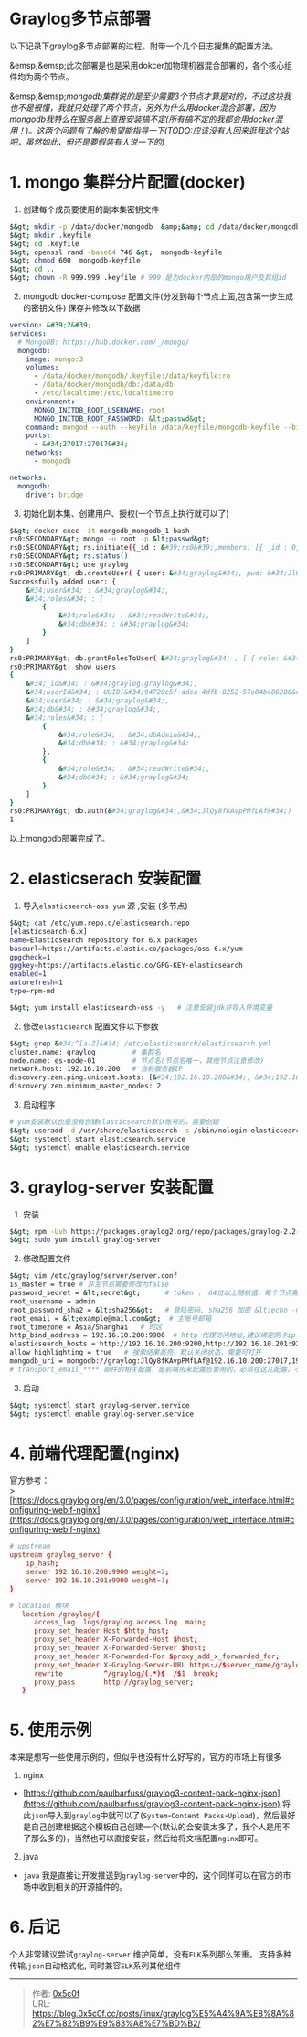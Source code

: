 # Graylog多节点部署


以下记录下graylog多节点部署的过程。附带一个几个日志搜集的配置方法。     

&amp;emsp;&amp;emsp;此次部署是也是采用dokcer加物理机器混合部署的，各个核心组件均为两个节点。

&amp;emsp;&amp;emsp;*mongodb集群说的是至少需要3个节点才算是对的，不过这块我也不是很懂，我就只处理了两个节点，另外为什么用docker混合部署，因为mongodb我特么在服务器上直接安装搞不定(所有搞不定的我都会用docker混用！)。这两个问题有了解的希望能指导一下(TODO:应该没有人回来逛我这个站吧，虽然如此，但还是要假装有人说一下的)*    

# 1. mongo 集群分片配置(docker)  
1. 创建每个成员要使用的副本集密钥文件  
```bash
$&gt; mkdir -p /data/docker/mongodb  &amp;&amp; cd /data/docker/mongodb
$&gt; mkdir .keyfile 
$&gt; cd .keyfile 
$&gt; openssl rand -base64 746 &gt;  mongodb-keyfile
$&gt; chmod 600  mongodb-keyfile
$&gt; cd ..
$&gt; chown -R 999.999 .keyfile # 999 是为docker内部的mongo用户及其组id 
```
 
2. mongodb docker-compose 配置文件(分发到每个节点上面,包含第一步生成的密钥文件) 
保存并修改以下数据   
```yaml
version: &#39;2&#39;
services:
  # MongoDB: https://hub.docker.com/_/mongo/
  mongodb:
    image: mongo:3
    volumes:
      - /data/docker/mongodb/.keyfile:/data/keyfile:ro
      - /data/docker/mongodb/db:/data/db
      - /etc/localtime:/etc/localtime:ro
    environment:
      MONGO_INITDB_ROOT_USERNAME: root
      MONGO_INITDB_ROOT_PASSWORD: &lt;passwd&gt;
    command: mongod --auth --keyFile /data/keyfile/mongodb-keyfile --bind_ip_all --wiredTigerCacheSizeGB 1.5 --replSet rs0
    ports:
      - &#34;27017:27017&#34;
    networks: 
      - mongodb

networks:
  mongodb:
    driver: bridge
```

3. 初始化副本集、创建用户、授权(一个节点上执行就可以了)
```bash
$&gt; docker exec -it mongodb_mongodb_1 bash
rs0:SECONDARY&gt; mongo -u root -p &lt;passwd&gt;
rs0:SECONDARY&gt; rs.initiate({_id : &#39;rs0&#39;,members: [{ _id : 0, host : &#34;192.16.10.200:27017&#34; },{ _id : 1, host : &#34;192.16.10.201:27017&#34; }]})    # 此处在后续测试中，两个节点处于非同一网段，或同一网关下出现过`no host described in new configuration 1 for replica set rs0 maps to this node docker`,但未解决，后来换到自己新建的测试机器又正常了  
rs0:SECONDARY&gt; rs.status()
rs0:SECONDARY&gt; use graylog
rs0:PRIMARY&gt; db.createUser( { user: &#34;graylog&#34;, pwd: &#34;JlQy8fKAvpPMfLAf&#34;, roles: [ { role: &#34;readWrite&#34;, db: &#34;graylog&#34; } ]});
Successfully added user: {
	&#34;user&#34; : &#34;graylog&#34;,
	&#34;roles&#34; : [
		{
			&#34;role&#34; : &#34;readWrite&#34;,
			&#34;db&#34; : &#34;graylog&#34;
		}
	]
}
rs0:PRIMARY&gt; db.grantRolesToUser( &#34;graylog&#34; , [ { role: &#34;dbAdmin&#34;, db: &#34;graylog&#34; } ]) 
rs0:PRIMARY&gt; show users 
{
	&#34;_id&#34; : &#34;graylog.graylog&#34;,
	&#34;userId&#34; : UUID(&#34;94720c5f-ddca-4dfb-8252-57e84ba86280&#34;),
	&#34;user&#34; : &#34;graylog&#34;,
	&#34;db&#34; : &#34;graylog&#34;,
	&#34;roles&#34; : [
		{
			&#34;role&#34; : &#34;dbAdmin&#34;,
			&#34;db&#34; : &#34;graylog&#34;
		},
		{
			&#34;role&#34; : &#34;readWrite&#34;,
			&#34;db&#34; : &#34;graylog&#34;
		}
	]
}
rs0:PRIMARY&gt; db.auth(&#34;graylog&#34;,&#34;JlQy8fKAvpPMfLAf&#34;) 
1 

```
以上mongodb部署完成了。

# 2. elasticserach 安装配置 
1. 导入`elasticsearch-oss yum` 源 ,安装 (多节点)
```bash
$&gt; cat /etc/yum.repo.d/elasticsearch.repo  
[elasticsearch-6.x]
name=Elasticsearch repository for 6.x packages
baseurl=https://artifacts.elastic.co/packages/oss-6.x/yum
gpgcheck=1
gpgkey=https://artifacts.elastic.co/GPG-KEY-elasticsearch
enabled=1
autorefresh=1
type=rpm-md 

$&gt; yum install elasticsearch-oss -y   # 注意安装jdk并导入环境变量
```
2. 修改`elasticsearch` 配置文件以下参数    
```bash
$&gt; grep &#34;^[a-Z]&#34; /etc/elasticsearch/elasticsearch.yml 
cluster.name: graylog         # 集群名
node.name: es-node-01         # 节点名(节点名唯一，其他节点注意修改)
network.host: 192.16.10.200   # 当前服务器IP
discovery.zen.ping.unicast.hosts: [&#34;192.16.10.200&#34;, &#34;192.16.10.201&#34;] # 各个节点
discovery.zen.minimum_master_nodes: 2 
```

3. 启动程序  
```bash
# yum安装默认也是没有创建elasticsearch默认账号的，需要创建
$&gt; useradd -d /usr/share/elasticsearch -s /sbin/nologin elasticsearch  
$&gt; systemctl start elasticsearch.service
$&gt; systemctl enable elasticsearch.service
```

# 3. graylog-server 安装配置  
1. 安装  
```bash
$&gt; rpm -Uvh https://packages.graylog2.org/repo/packages/graylog-2.2-repository_latest.rpm
$&gt; sudo yum install graylog-server
```

2. 修改配置文件  
```bash
$&gt; vim /etc/graylog/server/server.conf  
is_master = true # 非主节点需要修改为false 
password_secret = &lt;secret&gt;      # token ， 64位以上随机值，每个节点需要一致，运行中，不可修改 
root_username = admin 
root_password_sha2 = &lt;sha256&gt;   # 登陆密码, sha256 加密 &lt;echo -n &#34;Enter Password: &#34; &amp;&amp; head -1 &lt;/dev/stdin | tr -d &#39;\n&#39; | sha256sum | cut -d&#34; &#34; -f1&gt;
root_email = &lt;example@mail.com&gt;  # 主账号邮箱
root_timezone = Asia/Shanghai   # 时区 
http_bind_address = 192.16.10.200:9900  # http 代理访问地址,建议绑定网卡ip
elasticsearch_hosts = http://192.16.10.200:9200,http://192.16.10.201:9200  # elasticsearch地址，多个逗号隔开 
allow_highlighting = true   # 搜索结果高亮，默认关闭状态，需要可打开
mongodb_uri = mongodb://graylog:JlQy8fKAvpPMfLAf@192.16.10.200:27017,192.16.10.201:27017/graylog?replicaSet=rs0  # mongodb地址，注意看格式
# transport_email_**** 邮件的相关配置，是前端用来配置告警用的，必须在这儿配置，不过我配置了打死生不了效  
```

3. 启动 
```bash
$&gt; systemctl start graylog-server.service
$&gt; systemctl enable graylog-server.service
```

# 4. 前端代理配置(nginx)
官方参考：  
&gt; [https://docs.graylog.org/en/3.0/pages/configuration/web_interface.html#configuring-webif-nginx](https://docs.graylog.org/en/3.0/pages/configuration/web_interface.html#configuring-webif-nginx)  

```conf
# upstream 
upstream graylog_server {
    ip_hash;
    server 192.16.10.200:9900 weight=2;
    server 192.16.10.201:9900 weight=1;
}

# location 模块
   location /graylog/{
      access_log  logs/graylog.access.log  main;
      proxy_set_header Host $http_host;
      proxy_set_header X-Forwarded-Host $host;
      proxy_set_header X-Forwarded-Server $host;
      proxy_set_header X-Forwarded-For $proxy_add_x_forwarded_for;
      proxy_set_header X-Graylog-Server-URL https://$server_name/graylog/;
      rewrite          ^/graylog/(.*)$  /$1  break;
      proxy_pass       http://graylog_server;
   }

```

# 5. 使用示例 
本来是想写一些使用示例的，但似乎也没有什么好写的，官方的市场上有很多    
1. nginx  
  - [https://github.com/paulbarfuss/graylog3-content-pack-nginx-json](https://github.com/paulbarfuss/graylog3-content-pack-nginx-json) 将此`json`导入到`graylog`中就可以了(`System`-`Content Packs`-`Upload`)，然后最好是自己创建根据这个模板自己创建一个(默认的会安装太多了，我个人是用不了那么多的)，当然也可以直接安装，然后给将文档配置`nginx`即可。  
2. java  
  - `java` 我是直接让开发推送到`graylog-server`中的，这个同样可以在官方的市场中收到相关的开源插件的。  


# 6. 后记  
个人非常建议尝试`graylog-server` 维护简单，没有`ELK`系列那么笨重。 支持多种传输,`json`自动格式化, 同时兼容`ELK`系列其他组件    


---

> 作者: [0x5c0f](https://blog.0x5c0f.cc)  
> URL: https://blog.0x5c0f.cc/posts/linux/graylog%E5%A4%9A%E8%8A%82%E7%82%B9%E9%83%A8%E7%BD%B2/  

